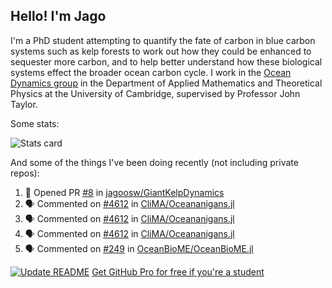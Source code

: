 ## Hello! I'm Jago

I'm a PhD student attempting to quantify the fate of carbon in blue carbon systems such as kelp forests to work out how they could be enhanced to sequester more carbon, and to help better understand how these biological systems effect the broader ocean carbon cycle. I work in the <a href="https://www.damtp.cam.ac.uk/user/jrt51/" class="emph">Ocean Dynamics group</a> in the Department of Applied Mathematics and Theoretical Physics at the University of Cambridge, supervised by Professor John Taylor.

Some stats:
<!--
![](https://raw.githubusercontent.com/jagoosw/jagoosw/main/profile-summary-card-output/nord_dark/0-profile-details.svg)
![](https://raw.githubusercontent.com/jagoosw/jagoosw/main/profile-summary-card-output/nord_dark/3-stats.svg)
![](https://raw.githubusercontent.com/jagoosw/jagoosw/main/profile-summary-card-output/nord_dark/4-productive-time.svg)
-->
![Stats card](https://github-readme-stats.vercel.app/api?username=jagoosw&count_private=true&show_icons=true&theme=transparent&hide_title=true&rank_icon=percentile&show=reviews)

And some of the things I've been doing recently (not including private repos):
<!--START_SECTION:activity-->
1. 💪 Opened PR [#8](https://github.com/jagoosw/GiantKelpDynamics/pull/8) in [jagoosw/GiantKelpDynamics](https://github.com/jagoosw/GiantKelpDynamics)
2. 🗣 Commented on [#4612](https://github.com/CliMA/Oceananigans.jl/pull/4612#issuecomment-3004497103) in [CliMA/Oceananigans.jl](https://github.com/CliMA/Oceananigans.jl)
3. 🗣 Commented on [#4612](https://github.com/CliMA/Oceananigans.jl/pull/4612#issuecomment-2999694041) in [CliMA/Oceananigans.jl](https://github.com/CliMA/Oceananigans.jl)
4. 🗣 Commented on [#4612](https://github.com/CliMA/Oceananigans.jl/pull/4612#issuecomment-2997782302) in [CliMA/Oceananigans.jl](https://github.com/CliMA/Oceananigans.jl)
5. 🗣 Commented on [#249](https://github.com/OceanBioME/OceanBioME.jl/pull/249#issuecomment-2996778342) in [OceanBioME/OceanBioME.jl](https://github.com/OceanBioME/OceanBioME.jl)
<!--END_SECTION:activity-->


[![Update README](https://github.com/jagoosw/jagoosw/actions/workflows/update-readme.yml/badge.svg)](https://github.com/jagoosw/jagoosw/actions/workflows/update-readme.yml)
[Get GitHub Pro for free if you're a student](https://education.github.com/pack)

